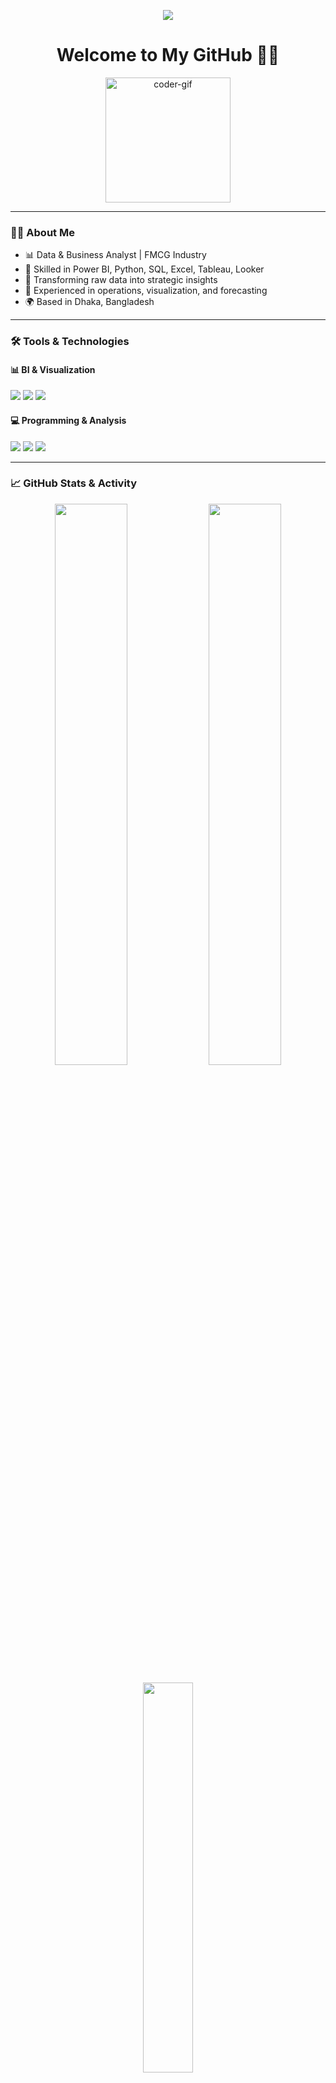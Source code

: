 <!-- Animated Typing Header -->
<p align="center">
  <img src="https://readme-typing-svg.herokuapp.com/?lines=Hi+👋,+I'm+Khondoker+Azmin+Ahmed;Data+%26+Business+Analyst;Power+BI,+Python,+SQL+Expert;&center=true&width=500&height=45">
</p>

<h1 align="center">Welcome to My GitHub 👨‍💻</h1>

<p align="center">
  <img src="https://media.giphy.com/media/qgQUggAC3Pfv687qPC/giphy.gif" width="200" alt="coder-gif">
</p>

---

### 👨‍💼 About Me

- 📊 Data & Business Analyst | FMCG Industry  
- 🧠 Skilled in Power BI, Python, SQL, Excel, Tableau, Looker  
- 🚀 Transforming raw data into strategic insights  
- 🧪 Experienced in operations, visualization, and forecasting  
- 🌍 Based in Dhaka, Bangladesh  

---

### 🛠️ Tools & Technologies

#### 📊 BI & Visualization
<p>
  <img src="https://img.shields.io/badge/Power%20BI-F2C811?style=for-the-badge&logo=powerbi&logoColor=black"/>
  <img src="https://img.shields.io/badge/Tableau-E97627?style=for-the-badge&logo=tableau&logoColor=white"/>
  <img src="https://img.shields.io/badge/Looker-4285F4?style=for-the-badge&logo=looker&logoColor=white"/>
</p>

#### 💻 Programming & Analysis
<p>
  <img src="https://img.shields.io/badge/Python-3776AB?style=for-the-badge&logo=python&logoColor=white"/>
  <img src="https://img.shields.io/badge/SQL-025E8C?style=for-the-badge&logo=postgresql&logoColor=white"/>
  <img src="https://img.shields.io/badge/Microsoft%20Excel-217346?style=for-the-badge&logo=microsoft-excel&logoColor=white"/>
</p>

---

### 📈 GitHub Stats & Activity

<p align="center">
  <img src="https://github-readme-stats.vercel.app/api?username=azmin581&show_icons=true&theme=tokyonight&count_private=true" width="48%" />
  <img src="https://github-readme-streak-stats.herokuapp.com/?user=azmin581&theme=tokyonight" width="48%" />
</p>

<p align="center">
  <img src="https://github-readme-stats.vercel.app/api/top-langs/?username=azmin581&layout=compact&theme=tokyonight" width="40%" />
</p>

---

### 🧩 GitHub Contributions Graph

<p align="center">
  <img src="https://github-readme-activity-graph.vercel.app/graph?username=azmin581&theme=tokyo-night&area=true&hide_border=true" />
</p>

---

### 📂 Featured Projects

| Repository | Description |
|------------|-------------|
| [📊 Sales Dashboard](https://gqr.sh/hDtL) | Power BI dashboard with sales KPIs |
| [📦 FMCG Supply Chain](https://gqr.sh/Hc5c) | Power BI-based supply chain performance reporting |
| [📈 HR Analytics](https://gqr.sh/vWPx) | HR insights using Power BI + Excel |

---

### 📫 Connect with Me

<p>
  <a href="(https://www.linkedin.com/in/khondoker-azmin-ahmed-129593116)" target="_blank">
    <img src="https://img.shields.io/badge/LinkedIn-blue?style=for-the-badge&logo=linkedin&logoColor=white" />
  </a>
  <a href="mailto:azmin.pstu@gmail.com">
    <img src="https://img.shields.io/badge/Gmail-D14836?style=for-the-badge&logo=gmail&logoColor=white"/>
  </a>
</p>

---

<p align="center">
  <strong>“Empowering business with data-driven decisions.”</strong> 🚀
</p>

